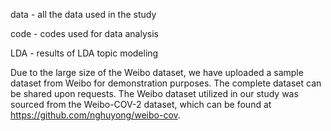 data - all the data used in the study

code - codes used for data analysis

LDA - results of LDA topic modeling

Due to the large size of the Weibo dataset, we have uploaded a sample dataset from Weibo for demonstration purposes. The complete dataset can be shared upon requests.
The Weibo dataset utilized in our study was sourced from the Weibo-COV-2 dataset, which can be found at https://github.com/nghuyong/weibo-cov.
